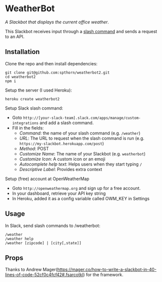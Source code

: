# WeatherBot

_A Slackbot that displays the current office weather_.

This Slackbot receives input through a [slash command](https://api.slack.com/slash-commands) and sends a request to an API.

## Installation

Clone the repo and then install dependencies:

    git clone git@github.com:spthorn/weatherbot2.git
    cd weatherbot2
    npm i


Setup the server (I used Heroku):

    heroku create weatherbot2


Setup Slack slash command:

* Goto `http://[your-slack-team].slack.com/apps/manage/custom-integrations` and add a slash command.
* Fill in the fields:
  * _Command_: the name of your slash command (e.g. `/weather`)
  * _URL_: The URL to request when the slash command is run (e.g. `https://my-slackbot.herokuapp.com/post`)
  * _Method_: POST
  * _Customize Name_: The name of your Slackbot (e.g. `weatherbot`)
  * _Customize Icon_: A custom icon or an emoji
  * _Autocomplete help text_: Helps users when they start typing `/`
  * _Descriptive Label_: Provides extra context

Setup (free) account at OpenWeatherMap

* Goto `http://openweathermap.org` and sign up for a free account.
* In your dashboard, retrieve your API key string
* In Heroku, added it as a config variable called OWM_KEY in Settings


## Usage

In Slack, send slash commands to /weatherbot:

    /weather
    /weather help
    /weather [zipcode] | [city[,state]]

## Props
Thanks to Andrew Mager(https://mager.co/how-to-write-a-slackbot-in-40-lines-of-code-52cf0c4fcf42#.fsarcotkl)
for the framework.